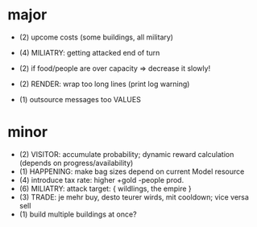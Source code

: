 
# major

* (2) upcome costs (some buildings, all military)

* (4) MILIATRY: getting attacked end of turn
* (2) if food/people are over capacity => decrease it slowly!
* (2) RENDER: wrap too long lines (print log warning)
* (1) outsource messages too VALUES

# minor

* (2) VISITOR: accumulate probability; dynamic reward calculation (depends on progress/availability)
* (1) HAPPENING: make bag sizes depend on current Model resource
* (4) introduce tax rate: higher +gold -people prod.
* (6) MILIATRY: attack target: { wildlings, the empire }
* (3) TRADE: je mehr buy, desto teurer wirds, mit cooldown; vice versa sell
* (1) build multiple buildings at once?
